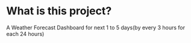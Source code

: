 # What is this project?
A Weather Forecast Dashboard for next 1 to 5 days(by every 3 hours for each 24 hours)